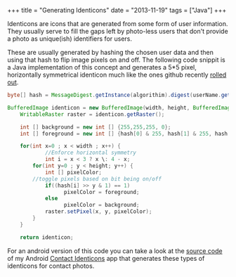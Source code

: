 +++
title = "Generating Identicons"
date = "2013-11-19"
tags = ["Java"]
+++

Identicons are icons that are generated from some form of user information. They usually serve to fill the gaps left by photo-less users that don't provide a photo as unique(ish) identifiers for users.

These are usually generated by hashing the chosen user data and then using that hash to flip image pixels on and off. The following code snippit is a Java implementation of this concept and generates a 5*5 pixel, horizontally symmetrical identicon much like the ones github recently [rolled out](https\://github.com/blog/1586-identicons).

```java
byte[] hash = MessageDigest.getInstance(algorithim).digest(userName.getBytes());

BufferedImage identicon = new BufferedImage(width, height, BufferedImage.TYPE_INT_ARGB);
    WritableRaster raster = identicon.getRaster();

    int [] background = new int [] {255,255,255, 0};
    int [] foreground = new int [] {hash[0] & 255, hash[1] & 255, hash[2] & 255, 255};

    for(int x=0 ; x < width ; x++) {
            //Enforce horizontal symmetry
            int i = x < 3 ? x \: 4 - x;
    	for(int y=0 ; y < height; y++) {
    		int [] pixelColor;
		//toggle pixels based on bit being on/off
    		if((hash[i] >> y & 1) == 1)
    		      pixelColor = foreground;
    		else
    		      pixelColor = background;
    		raster.setPixel(x, y, pixelColor);
    	}
    }

    return identicon;
```

For an android version of this code you can take a look at the [source code](https\://github.com/davidhampgonsalves/Contact-Identicons) of my Android [Contact Identicons](https\://play.google.com/store/apps/details?id=com.davidhampgonsalves.contactidenticons) app that generates these types of identicons for contact photos.

